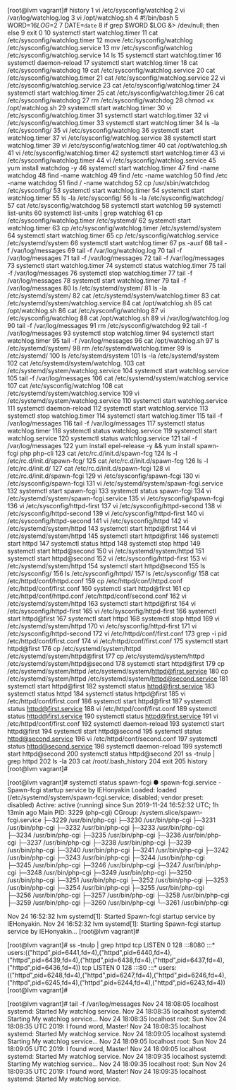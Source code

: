 [root@lvm vagrant]# history
    1  vi /etc/sysconfig/watchlog
    2  vi /var/log/watchlog.log
    3  vi /opt/watchlog.sh
    4  #!/bin/bash
    5  WORD=$1
    6  LOG=$2
    7  DATE=`date`
    8  if grep $WORD $LOG &> /dev/null; then else
    9  exit 0
   10  systemctl start watchlog.timer
   11  cat /etc/sysconfig/watchlog.timer
   12  move /etc/sysconfig/watchlog /etc/sysconfig/watchlog.service
   13  mv /etc/sysconfig/watchlog /etc/sysconfig/watchlog.service
   14  ls
   15  systemctl start watchlog.timer
   16  systemctl daemon-reload
   17  systemctl start watchlog.timer
   18  cat /etc/sysconfig/watchdog
   19  cat /etc/sysconfig/watchlog.service
   20  cat /etc/sysconfig/watchlog.timer
   21  cat /etc/sysconfig/watchlog.service
   22  vi /etc/sysconfig/watchlog.service
   23  cat /etc/sysconfig/watchlog.timer
   24  systemctl start watchlog.timer
   25  cat /etc/sysconfig/watchlog.timer
   26  cat /etc/sysconfig/watchdog
   27  rm /etc/sysconfig/watchdog
   28  chmod +x /opt/watchlog.sh
   29  systemctl start watchlog.timer
   30  vi /etc/sysconfig/watchlog.timer
   31  systemctl start watchlog.timer
   32  vi /etc/sysconfig/watchlog.timer
   33  systemctl start watchlog.timer
   34  ls -la /etc/sysconfig/
   35  vi /etc/sysconfig/watchlog
   36  systemctl start watchlog.timer
   37  vi /etc/sysconfig/watchlog.service
   38  systemctl start watchlog.timer
   39  vi /etc/sysconfig/watchlog.timer
   40  cat /opt/watchlog.sh
   41  vi /etc/sysconfig/watchlog.timer
   42  systemctl start watchlog.timer
   43  vi /etc/sysconfig/watchlog.timer
   44  vi /etc/sysconfig/watchlog.service
   45  yum install watchdog -y
   46  systemctl start watchlog.timer
   47  find -name watchdog
   48  find -name watchlog
   49  find /etc -name watchlog
   50  find /etc -name watchdog
   51  find / -name watchdog
   52  cp /usr/sbin/watchdog /etc/sysconfig/
   53  systemctl start watchlog.timer
   54  systemctl start watchlog.timer
   55  ls -la /etc/sysconfig/
   56  ls -la /etc/sysconfig/watchdog/
   57  cat /etc/sysconfig/watchdog
   58  systemctl start watchlog
   59  systemctl list-units
   60  systemctl list-units | grep watchlog
   61  cp /etc/sysconfig/watchlog.timer /etc/systemd/
   62  systemctl start watchlog.timer
   63  cp /etc/sysconfig/watchlog.timer /etc/systemd/system
   64  systemctl start watchlog.timer
   65  cp /etc/sysconfig/watchlog.service /etc/systemd/system
   66  systemctl start watchlog.timer
   67  ps -auxf
   68  tail -f /var/log/messages
   69  tail -f /var/log/watchlog.log
   70  tail -f /var/log/messages
   71  tail -f /var/log/messages
   72  tail -f /var/log/messages
   73  systemctl start watchlog.timer
   74  systemctl status watchlog.timer
   75  tail -f /var/log/messages
   76  systemctl stop watchlog.timer
   77  tail -f /var/log/messages
   78  systemctl start watchlog.timer
   79  tail -f /var/log/messages
   80  ls /etc/systemd/system/
   81  ls -la /etc/systemd/system/
   82  cat /etc/systemd/system/watchlog.timer
   83  cat /etc/systemd/system/watchlog.service
   84  cat /opt/watchlog.sh
   85  cat /opt/watchlog.sh
   86  cat /etc/sysconfig/watchlog
   87  vi /etc/sysconfig/watchlog
   88  cat /opt/watchlog.sh
   89  vi /var/log/watchlog.log
   90  tail -f /var/log/messages
   91  rm /etc/sysconfig/watchdog
   92  tail -f /var/log/messages
   93  systemctl stop watchlog.timer
   94  systemctl start watchlog.timer
   95  tail -f /var/log/messages
   96  cat /opt/watchlog.sh
   97  ls /etc/systemd/system/
   98  rm  /etc/systemd/watchlog.timer
   99  ls /etc/systemd/
  100  ls /etc/systemd/system
  101  ls -la /etc/systemd/system
  102  cat /etc/systemd/system/watchlog.
  103  cat /etc/systemd/system/watchlog.service
  104  systemctl start watchlog.service
  105  tail -f /var/log/messages
  106  cat /etc/systemd/system/watchlog.service
  107  cat /etc/sysconfig/watchlog
  108  cat /etc/systemd/system/watchlog.service
  109  vi /etc/systemd/system/watchlog.service
  110  systemctl start watchlog.service
  111  systemctl daemon-reload
  112  systemctl start watchlog.service
  113  systemctl stop watchlog.timer
  114  systemctl start watchlog.timer
  115  tail -f /var/log/messages
  116  tail -f /var/log/messages
  117  systemctl status watchlog.timer
  118  systemctl status watchlog.service
  119  systemctl start watchlog.service
  120  systemctl status watchlog.service
  121  tail -f /var/log/messages
  122   yum install epel-release -y && yum install spawn-fcgi php php-cli
  123  cat /etc/rc.d/init.d/spawn-fcg
  124  ls -l /etc/rc.d/init.d/spawn-fcg/
  125  cat /etc/rc.d/init.d/spawn-fcg
  126  ls -l /etc/rc.d/init.d/
  127  cat /etc/rc.d/init.d/spawn-fcgi
  128  vi /etc/rc.d/init.d/spawn-fcgi
  129  vi /etc/sysconfig/spawn-fcgi
  130  vi /etc/sysconfig/spawn-fcgi
  131  vi /etc/systemd/system/spawn-fcgi.service
  132  systemctl start spawn-fcgi
  133  systemctl status spawn-fcgi
  134  vi /etc/systemd/system/spawn-fcgi.service
  135  vi /etc/sysconfig/spawn-fcgi
  136  vi /etc/sysconfig/httpd-first
  137  vi /etc/sysconfig/httpd-second
  138  vi /etc/sysconfig/httpd-second
  139  vi /etc/sysconfig/httpd-first
  140  vi /etc/sysconfig/httpd-second
  141  vi /etc/sysconfig/httpd
  142  vi /etc/systemd/system/httpd
  143  systemctl start httpd@first
  144  vi /etc/systemd/system/httpd
  145  systemctl start httpd@first
  146  systemctl start httpd
  147  systemctl status httpd
  148  systemctl stop httpd
  149  systemctl start httpd@second
  150  vi /etc/systemd/system/httpd
  151  systemctl start httpd@second
  152  vi /etc/sysconfig/httpd-first
  153  vi /etc/systemd/system/httpd
  154  systemctl start httpd@second
  155  ls /etc/sysconfig/
  156  ls /etc/sysconfig/httpd/
  157  ls /etc/sysconfig/
  158  cat /etc/httpd/conf/httpd.conf
  159  cp /etc/httpd/conf/httpd.conf /etc/httpd/conf/first.conf
  160  systemctl start httpd@first
  161  cp /etc/httpd/conf/httpd.conf /etc/httpd/conf/second.conf
  162  vi /etc/systemd/system/httpd
  163  systemctl start httpd@first
  164  vi /etc/sysconfig/httpd-first
  165  vi /etc/sysconfig/httpd-first
  166  systemctl start httpd@first
  167  systemctl start httpd
  168  systemctl stop httpd
  169  vi /etc/systemd/system/httpd
  170  vi /etc/sysconfig/httpd-first
  171  vi /etc/sysconfig/httpd-second
  172  vi /etc/httpd/conf/first.conf
  173  grep -i pid /etc/httpd/conf/first.conf
  174  vi /etc/httpd/conf/first.conf
  175  systemctl start httpd@first
  176  cp /etc/systemd/system/httpd /etc/systemd/system/httpd@first
  177  cp /etc/systemd/system/httpd /etc/systemd/system/httpd@second
  178  systemctl start httpd@first
  179  cp /etc/systemd/system/httpd /etc/systemd/system/httpd@first.service
  180  cp /etc/systemd/system/httpd /etc/systemd/system/httpd@second.service
  181  systemctl start httpd@first
  182  systemctl status httpd@first.service
  183  systemctl status httpd
  184  systemctl status httpd@first
  185  vi /etc/httpd/conf/first.conf
  186  systemctl start httpd@first
  187  systemctl status httpd@first.service
  188  vi /etc/httpd/conf/first.conf
  189  systemctl status httpd@first.service
  190  systemctl status httpd@first.service
  191  vi /etc/httpd/conf/first.conf
  192  systemctl daemon-reload
  193  systemctl start httpd@first
  194  systemctl start httpd@second
  195  systemctl status httpd@second.service
  196  vi /etc/httpd/conf/second.conf
  197  systemctl status httpd@second.service
  198  systemctl daemon-reload
  199  systemctl start httpd@second
  200  systemctl status httpd@second
  201  ss -tnulp | grep httpd
  202  ls -la
  203  cat /root/.bash_history
  204  exit
  205  history
[root@lvm vagrant]#






[root@lvm vagrant]# systemctl status spawn-fcgi
● spawn-fcgi.service - Spawn-fcgi startup service by IEHonyakin
   Loaded: loaded (/etc/systemd/system/spawn-fcgi.service; disabled; vendor preset: disabled)
   Active: active (running) since Sun 2019-11-24 16:52:32 UTC; 1h 13min ago
 Main PID: 3229 (php-cgi)
   CGroup: /system.slice/spawn-fcgi.service
           ├─3229 /usr/bin/php-cgi
           ├─3230 /usr/bin/php-cgi
           ├─3231 /usr/bin/php-cgi
           ├─3232 /usr/bin/php-cgi
           ├─3233 /usr/bin/php-cgi
           ├─3234 /usr/bin/php-cgi
           ├─3235 /usr/bin/php-cgi
           ├─3236 /usr/bin/php-cgi
           ├─3237 /usr/bin/php-cgi
           ├─3238 /usr/bin/php-cgi
           ├─3239 /usr/bin/php-cgi
           ├─3240 /usr/bin/php-cgi
           ├─3241 /usr/bin/php-cgi
           ├─3242 /usr/bin/php-cgi
           ├─3243 /usr/bin/php-cgi
           ├─3244 /usr/bin/php-cgi
           ├─3245 /usr/bin/php-cgi
           ├─3246 /usr/bin/php-cgi
           ├─3247 /usr/bin/php-cgi
           ├─3248 /usr/bin/php-cgi
           ├─3249 /usr/bin/php-cgi
           ├─3250 /usr/bin/php-cgi
           ├─3251 /usr/bin/php-cgi
           ├─3252 /usr/bin/php-cgi
           ├─3253 /usr/bin/php-cgi
           ├─3254 /usr/bin/php-cgi
           ├─3255 /usr/bin/php-cgi
           ├─3256 /usr/bin/php-cgi
           ├─3257 /usr/bin/php-cgi
           ├─3258 /usr/bin/php-cgi
           ├─3259 /usr/bin/php-cgi
           ├─3260 /usr/bin/php-cgi
           └─3261 /usr/bin/php-cgi

Nov 24 16:52:32 lvm systemd[1]: Started Spawn-fcgi startup service by IEHonyakin.
Nov 24 16:52:32 lvm systemd[1]: Starting Spawn-fcgi startup service by IEHonyakin...
[root@lvm vagrant]#





[root@lvm vagrant]# ss -tnulp | grep httpd
tcp    LISTEN     0      128      :::8080                 :::*                   users:(("httpd",pid=6441,fd=4),("httpd",pid=6440,fd=4),("httpd",pid=6439,fd=4),("httpd",pid=6438,fd=4),("httpd",pid=6437,fd=4),("httpd",pid=6436,fd=4))
tcp    LISTEN     0      128      :::80                   :::*                   users:(("httpd",pid=6248,fd=4),("httpd",pid=6247,fd=4),("httpd",pid=6246,fd=4),("httpd",pid=6245,fd=4),("httpd",pid=6244,fd=4),("httpd",pid=6243,fd=4))
[root@lvm vagrant]#






[root@lvm vagrant]# tail -f /var/log/messages
Nov 24 18:08:05 localhost systemd: Started My watchlog service.
Nov 24 18:08:35 localhost systemd: Starting My watchlog service...
Nov 24 18:08:35 localhost root: Sun Nov 24 18:08:35 UTC 2019: I found word, Master!
Nov 24 18:08:35 localhost systemd: Started My watchlog service.
Nov 24 18:09:05 localhost systemd: Starting My watchlog service...
Nov 24 18:09:05 localhost root: Sun Nov 24 18:09:05 UTC 2019: I found word, Master!
Nov 24 18:09:05 localhost systemd: Started My watchlog service.
Nov 24 18:09:35 localhost systemd: Starting My watchlog service...
Nov 24 18:09:35 localhost root: Sun Nov 24 18:09:35 UTC 2019: I found word, Master!
Nov 24 18:09:35 localhost systemd: Started My watchlog service.


